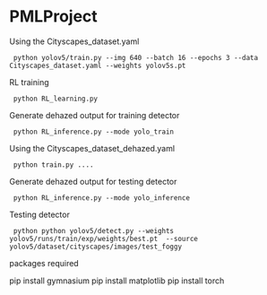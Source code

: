 # PMLProject


Using the Cityscapes_dataset.yaml

``` python yolov5/train.py --img 640 --batch 16 --epochs 3 --data Cityscapes_dataset.yaml --weights yolov5s.pt```

RL training

``` python RL_learning.py```

Generate dehazed output for training detector

``` python RL_inference.py --mode yolo_train```

Using the Cityscapes_dataset_dehazed.yaml

``` python train.py ....```

Generate dehazed output for testing detector

``` python RL_inference.py --mode yolo_inference```

Testing detector

``` python python yolov5/detect.py --weights yolov5/runs/train/exp/weights/best.pt  --source yolov5/dataset/cityscapes/images/test_foggy```


packages required

pip install gymnasium
pip install matplotlib
pip install torch